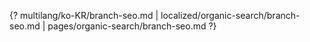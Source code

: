 {? multilang/ko-KR/branch-seo.md | localized/organic-search/branch-seo.md | pages/organic-search/branch-seo.md ?}
